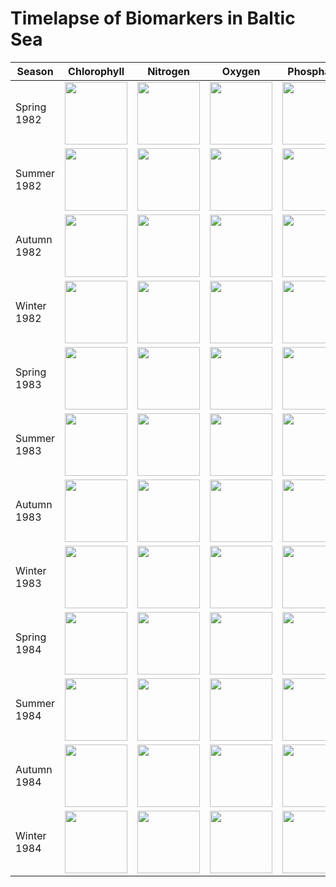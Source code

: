 # Timelapse of Biomarkers in Baltic Sea

| Season | Chlorophyll | Nitrogen | Oxygen | Phosphate | Silicate |
| ------ | ----------- | -------- | ------ | --------- | -------- |
| Spring 1982 | <img src="BalticSeaChlorophyll/spring_1982,final.pgn" width="100"/> | <img src="BalticSeaNitrogen/spring_1982,final.pgn" width="100"/> | <img src="BalticSeaOxygen/spring_1982,final.pgn" width="100"/> | <img src="BalticSeaPhosphate/spring_1982,final.pgn" width="100"/> | <img src="BalticSeaSilicate/spring_1982,final.pgn" width="100"/> |
| Summer 1982 | <img src="BalticSeaChlorophyll/summer_1982,final.pgn" width="100"/> | <img src="BalticSeaNitrogen/summer_1982,final.pgn" width="100"/> | <img src="BalticSeaOxygen/summer_1982,final.pgn" width="100"/> | <img src="BalticSeaPhosphate/summer_1982,final.pgn" width="100"/> | <img src="BalticSeaSilicate/summer_1982,final.pgn" width="100"/> |
| Autumn 1982 | <img src="BalticSeaChlorophyll/autumn_1982,final.pgn" width="100"/> | <img src="BalticSeaNitrogen/autumn_1982,final.pgn" width="100"/> | <img src="BalticSeaOxygen/autumn_1982,final.pgn" width="100"/> | <img src="BalticSeaPhosphate/autumn_1982,final.pgn" width="100"/> | <img src="BalticSeaSilicate/autumn_1982,final.pgn" width="100"/> |
| Winter 1982 | <img src="BalticSeaChlorophyll/winter_1982,final.pgn" width="100"/> | <img src="BalticSeaNitrogen/winter_1982,final.pgn" width="100"/> | <img src="BalticSeaOxygen/winter_1982,final.pgn" width="100"/> | <img src="BalticSeaPhosphate/winter_1982,final.pgn" width="100"/> | <img src="BalticSeaSilicate/winter_1982,final.pgn" width="100"/> |
| Spring 1983 | <img src="BalticSeaChlorophyll/spring_1983,final.pgn" width="100"/> | <img src="BalticSeaNitrogen/spring_1983,final.pgn" width="100"/> | <img src="BalticSeaOxygen/spring_1983,final.pgn" width="100"/> | <img src="BalticSeaPhosphate/spring_1983,final.pgn" width="100"/> | <img src="BalticSeaSilicate/spring_1983,final.pgn" width="100"/> |
| Summer 1983 | <img src="BalticSeaChlorophyll/summer_1983,final.pgn" width="100"/> | <img src="BalticSeaNitrogen/summer_1983,final.pgn" width="100"/> | <img src="BalticSeaOxygen/summer_1983,final.pgn" width="100"/> | <img src="BalticSeaPhosphate/summer_1983,final.pgn" width="100"/> | <img src="BalticSeaSilicate/summer_1983,final.pgn" width="100"/> |
| Autumn 1983 | <img src="BalticSeaChlorophyll/autumn_1983,final.pgn" width="100"/> | <img src="BalticSeaNitrogen/autumn_1983,final.pgn" width="100"/> | <img src="BalticSeaOxygen/autumn_1983,final.pgn" width="100"/> | <img src="BalticSeaPhosphate/autumn_1983,final.pgn" width="100"/> | <img src="BalticSeaSilicate/autumn_1983,final.pgn" width="100"/> |
| Winter 1983 | <img src="BalticSeaChlorophyll/winter_1983,final.pgn" width="100"/> | <img src="BalticSeaNitrogen/winter_1983,final.pgn" width="100"/> | <img src="BalticSeaOxygen/winter_1983,final.pgn" width="100"/> | <img src="BalticSeaPhosphate/winter_1983,final.pgn" width="100"/> | <img src="BalticSeaSilicate/winter_1983,final.pgn" width="100"/> |
| Spring 1984 | <img src="BalticSeaChlorophyll/spring_1984,final.pgn" width="100"/> | <img src="BalticSeaNitrogen/spring_1984,final.pgn" width="100"/> | <img src="BalticSeaOxygen/spring_1984,final.pgn" width="100"/> | <img src="BalticSeaPhosphate/spring_1984,final.pgn" width="100"/> | <img src="BalticSeaSilicate/spring_1984,final.pgn" width="100"/> |
| Summer 1984 | <img src="BalticSeaChlorophyll/summer_1984,final.pgn" width="100"/> | <img src="BalticSeaNitrogen/summer_1984,final.pgn" width="100"/> | <img src="BalticSeaOxygen/summer_1984,final.pgn" width="100"/> | <img src="BalticSeaPhosphate/summer_1984,final.pgn" width="100"/> | <img src="BalticSeaSilicate/summer_1984,final.pgn" width="100"/> |
| Autumn 1984 | <img src="BalticSeaChlorophyll/autumn_1984,final.pgn" width="100"/> | <img src="BalticSeaNitrogen/autumn_1984,final.pgn" width="100"/> | <img src="BalticSeaOxygen/autumn_1984,final.pgn" width="100"/> | <img src="BalticSeaPhosphate/autumn_1984,final.pgn" width="100"/> | <img src="BalticSeaSilicate/autumn_1984,final.pgn" width="100"/> |
| Winter 1984 | <img src="BalticSeaChlorophyll/winter_1984,final.pgn" width="100"/> | <img src="BalticSeaNitrogen/winter_1984,final.pgn" width="100"/> | <img src="BalticSeaOxygen/winter_1984,final.pgn" width="100"/> | <img src="BalticSeaPhosphate/winter_1984,final.pgn" width="100"/> | <img src="BalticSeaSilicate/winter_1984,final.pgn" width="100"/> |
